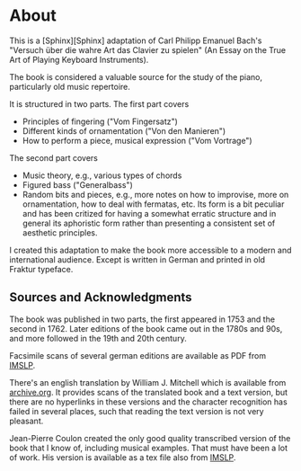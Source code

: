 # About

This is a [Sphinx][Sphinx] adaptation of Carl Philipp Emanuel Bach's "Versuch über die wahre Art das Clavier zu spielen" (An Essay on the True Art of Playing Keyboard Instruments). 

The book is considered a valuable source for the study of the piano, particularly old music repertoire.

It is structured in two parts. The first part covers
- Principles of fingering ("Vom Fingersatz")
- Different kinds of ornamentation ("Von den Manieren")
- How to perform a piece, musical expression ("Vom Vortrage")

The second part covers 
- Music theory, e.g., various types of chords
- Figured bass ("Generalbass")
- Random bits and pieces, e.g., more notes on how to improvise, more on ornamentation, how to deal with fermatas, etc.
Its form is a bit peculiar and has been critized for having a somewhat erratic structure and in general its aphoristic form rather than presenting a consistent set of aesthetic principles.

I created this adaptation to make the book more accessible to a modern and international audience. Except   is written in German and printed in old Fraktur typeface.

<!-- ## Downloads

* [Online Book](https://fundamentals-of-piano-practice.readthedocs.io/)
* [PDF Download](https://fundamentals-of-piano-practice.readthedocs.io/_/downloads/en/latest/pdf/)
* [ePub Download](https://fundamentals-of-piano-practice.readthedocs.io/_/downloads/en/latest/epub/) -->

## Sources and Acknowledgments

The book was published in two parts, the first appeared in 1753 and the second in 1762.
Later editions of the book came out in the 1780s and 90s, and more followed in the 19th and 20th century.

Facsimile scans of several german editions are available as PDF from [IMSLP](https://imslp.org/wiki/Versuch_über_die_wahre_Art_das_Clavier_zu_spielen,_H.868,_870_(Bach,_Carl_Philipp_Emanuel)).

There's an english translation by William J. Mitchell which is available from [archive.org](https://archive.org/details/BACHCarlPhilippeEmanuel.EssayOnTheTrueArtOfPlayingKeyboardInstruments/page/n3/mode/2up). It provides scans of the translated book and a text version, but there are no hyperlinks in these versions and the character recognition has failed in several places, such that reading the text version is not very pleasant.

Jean-Pierre Coulon created the only good quality transcribed version of the book that I know of, including musical examples. That must have been a lot of work.
His version is available as a tex file also from [IMSLP](https://imslp.org/wiki/Versuch_über_die_wahre_Art_das_Clavier_zu_spielen,_H.868,_870_(Bach,_Carl_Philipp_Emanuel)).